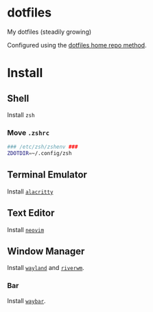 # dotfiles
My dotfiles (steadily growing)

Configured using the [dotfiles home repo method](https://github.com/bluedragon1221/notes/blob/main/Linux/Git/Dotfiles%20(Home%20Repo).md).

# Install
## Shell
Install `zsh`
### Move `.zshrc`
```sh
### /etc/zsh/zshenv ###
ZDOTDIR=~/.config/zsh
```
## Terminal Emulator
Install [`alacritty`](https://alacritty.org)
## Text Editor
Install [`neovim`](https://neovim.io)
## Window Manager
Install [`wayland`](https://wayland.freedesktop.org) and [`riverwm`](https://github.com/riverwm/river).
### Bar
Install [`waybar`](https://github.com/alexays/waybar).


